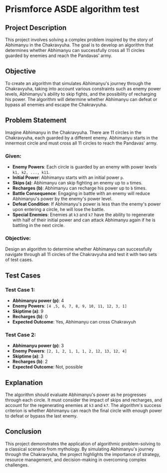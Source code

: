 # Prismforce ASDE algorithm test

## Project Description
This project involves solving a complex problem inspired by the story of Abhimanyu in the Chakravyuha. The goal is to develop an algorithm that determines whether Abhimanyu can successfully cross all 11 circles guarded by enemies and reach the Pandavas' army.

## Objective
To create an algorithm that simulates Abhimanyu's journey through the Chakravyuha, taking into account various constraints such as enemy power levels, Abhimanyu's ability to skip fights, and the possibility of recharging his power. The algorithm will determine whether Abhimanyu can defeat or bypass all enemies and escape the Chakravyuha.

## Problem Statement
Imagine Abhimanyu in the Chakravyuha. There are 11 circles in the Chakravyuha, each guarded by a different enemy. Abhimanyu starts in the innermost circle and must cross all 11 circles to reach the Pandavas' army.

### Given:
- **Enemy Powers**: Each circle is guarded by an enemy with power levels `k1, k2, ..., k11`.
- **Initial Power**: Abhimanyu starts with an initial power `p`.
- **Skips (a)**: Abhimanyu can skip fighting an enemy up to `a` times.
- **Recharges (b)**: Abhimanyu can recharge his power up to `b` times.
- **Battle Consequence**: Engaging in battle with an enemy will reduce Abhimanyu's power by the enemy's power level.
- **Defeat Condition**: If Abhimanyu's power is less than the enemy's power upon entering a circle, he will lose the battle.
- **Special Enemies**: Enemies at `k3` and `k7` have the ability to regenerate with half of their initial power and can attack Abhimanyu again if he is battling in the next circle.

### Objective:
Design an algorithm to determine whether Abhimanyu can successfully navigate through all 11 circles of the Chakravyuha and test it with two sets of test cases.

## Test Cases
### Test Case 1:
- **Abhimanyu power (p)**: 4
- **Enemy Powers**: `[4 ,5, 6, 7, 8, 9, 10, 11, 12, 3, 1]`
- **Skiptime (a)**: 9
- **Recharges (b)**: 0
- **Expected Outcome**: Yes, Abhimanyu can cross Chakravyuh

### Test Case 2:
- **Abhimanyu power (p)**: 3
- **Enemy Powers**: `[2, 1, 2, 1, 1, 1, 2, 12, 13, 12, 4]`
- **Skiptime (a)**: 3
- **Recharges (b)**: 2
- **Expected Outcome**: Not, possible
## Explanation
The algorithm should evaluate Abhimanyu's power as he progresses through each circle. It must consider the impact of skips and recharges, and account for the regenerating enemies at `k3` and `k7`. The algorithm's success criterion is whether Abhimanyu can reach the final circle with enough power to defeat or bypass the last enemy.

## Conclusion
This project demonstrates the application of algorithmic problem-solving to a classical scenario from mythology. By simulating Abhimanyu's journey through the Chakravyuha, the project highlights the importance of strategy, resource management, and decision-making in overcoming complex challenges.

